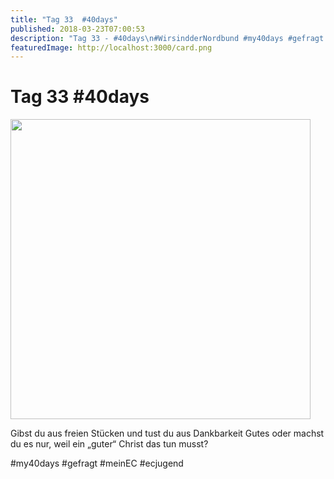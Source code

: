 ```yaml
---
title: "Tag 33  #40days"
published: 2018-03-23T07:00:53
description: "Tag 33 - #40days\n#WirsindderNordbund #my40days #gefragt #meinEC #ecjugend"
featuredImage: http://localhost:3000/card.png
---
```


# Tag 33  #40days

<p><img data-attachment-id="1510" data-permalink="https://www.ec-nordbund.de/40days_03-23_out-tag-33/" data-orig-file="https://www.ec-nordbund.de/wp-content/uploads/40DAYS_03-23_OUT-tag-33.jpg" data-orig-size="1080,1080" data-comments-opened="1" data-image-meta="{&quot;aperture&quot;:&quot;0&quot;,&quot;credit&quot;:&quot;&quot;,&quot;camera&quot;:&quot;&quot;,&quot;caption&quot;:&quot;&quot;,&quot;created_timestamp&quot;:&quot;0&quot;,&quot;copyright&quot;:&quot;&quot;,&quot;focal_length&quot;:&quot;0&quot;,&quot;iso&quot;:&quot;0&quot;,&quot;shutter_speed&quot;:&quot;0&quot;,&quot;title&quot;:&quot;&quot;,&quot;orientation&quot;:&quot;0&quot;}" data-image-title="40DAYS_03-23_OUT-tag-33" data-image-description="" data-medium-file="https://www.ec-nordbund.de/wp-content/uploads/40DAYS_03-23_OUT-tag-33-480x480.jpg" data-large-file="https://www.ec-nordbund.de/wp-content/uploads/40DAYS_03-23_OUT-tag-33-1024x1024.jpg" class="alignnone size-medium wp-image-1510" src="https://www.ec-nordbund.de/wp-content/uploads/40DAYS_03-23_OUT-tag-33-480x480.jpg" alt="" width="480" height="480" srcset="https://www.ec-nordbund.de/wp-content/uploads/40DAYS_03-23_OUT-tag-33-480x480.jpg 480w, https://www.ec-nordbund.de/wp-content/uploads/40DAYS_03-23_OUT-tag-33-150x150.jpg 150w, https://www.ec-nordbund.de/wp-content/uploads/40DAYS_03-23_OUT-tag-33-768x768.jpg 768w, https://www.ec-nordbund.de/wp-content/uploads/40DAYS_03-23_OUT-tag-33-1024x1024.jpg 1024w, https://www.ec-nordbund.de/wp-content/uploads/40DAYS_03-23_OUT-tag-33.jpg 1080w" sizes="(max-width: 480px) 100vw, 480px" /></p>
<p>Gibst du aus freien Stücken und tust du aus Dankbarkeit Gutes oder machst du es nur, weil ein &#8222;guter&#8220; Christ das tun musst?</p>
<p>#my40days #gefragt #meinEC #ecjugend</p>
